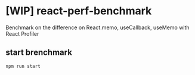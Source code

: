 # [WIP] react-perf-benchmark
Benchmark on the difference on React.memo, useCallback, useMemo with React Profiler

## start brenchmark
```nodejs
npm run start
```
